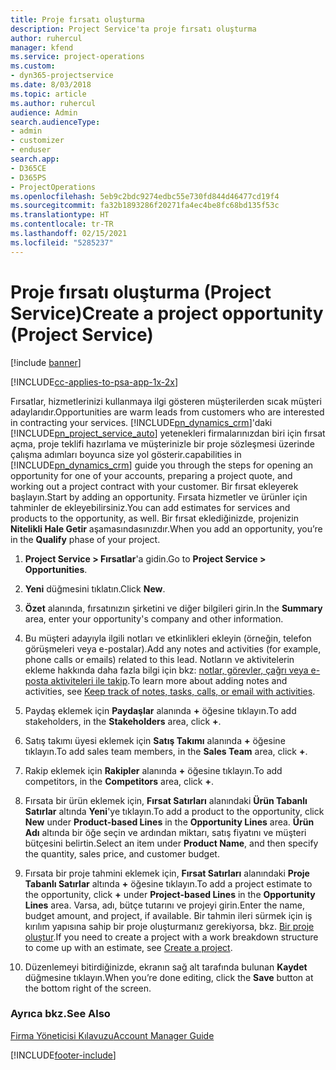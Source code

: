 ```yaml
---
title: Proje fırsatı oluşturma
description: Project Service'ta proje fırsatı oluşturma
author: ruhercul
manager: kfend
ms.service: project-operations
ms.custom:
- dyn365-projectservice
ms.date: 8/03/2018
ms.topic: article
ms.author: ruhercul
audience: Admin
search.audienceType:
- admin
- customizer
- enduser
search.app:
- D365CE
- D365PS
- ProjectOperations
ms.openlocfilehash: 5eb9c2bdc9274edbc55e730fd844d46477cd19f4
ms.sourcegitcommit: fa32b1893286f20271fa4ec4be8fc68bd135f53c
ms.translationtype: HT
ms.contentlocale: tr-TR
ms.lasthandoff: 02/15/2021
ms.locfileid: "5285237"
---
```

# <a name="create-a-project-opportunity-project-service"></a><span data-ttu-id="7f288-103">Proje fırsatı oluşturma (Project Service)</span><span class="sxs-lookup"><span data-stu-id="7f288-103">Create a project opportunity (Project Service)</span></span>

[!include [banner](../includes/psa-now-project-operations.md)]

[!INCLUDE[cc-applies-to-psa-app-1x-2x](../includes/cc-applies-to-psa-app-1x-2x.md)]

<span data-ttu-id="7f288-104">Fırsatlar, hizmetlerinizi kullanmaya ilgi gösteren müşterilerden sıcak müşteri adaylarıdır.</span><span class="sxs-lookup"><span data-stu-id="7f288-104">Opportunities are warm leads from customers who are interested in contracting your services.</span></span> [!INCLUDE[pn_dynamics_crm](../includes/pn-dynamics-crm.md)]<span data-ttu-id="7f288-105">'daki [!INCLUDE[pn_project_service_auto](../includes/pn-project-service-auto.md)] yetenekleri firmalarınızdan biri için fırsat açma, proje teklifi hazırlama ve müşterinizle bir proje sözleşmesi üzerinde çalışma adımları boyunca size yol gösterir.</span><span class="sxs-lookup"><span data-stu-id="7f288-105">capabilities in [!INCLUDE[pn_dynamics_crm](../includes/pn-dynamics-crm.md)] guide you through the steps for opening an opportunity for one of your accounts, preparing a project quote, and working out a project contract with your customer.</span></span> <span data-ttu-id="7f288-106">Bir fırsat ekleyerek başlayın.</span><span class="sxs-lookup"><span data-stu-id="7f288-106">Start by adding an opportunity.</span></span> <span data-ttu-id="7f288-107">Fırsata hizmetler ve ürünler için tahminler de ekleyebilirsiniz.</span><span class="sxs-lookup"><span data-stu-id="7f288-107">You can add estimates for services and products to the opportunity, as well.</span></span> <span data-ttu-id="7f288-108">Bir fırsat eklediğinizde, projenizin **Nitelikli Hale Getir** aşamasındasınızdır.</span><span class="sxs-lookup"><span data-stu-id="7f288-108">When you add an opportunity, you’re in the **Qualify** phase of your project.</span></span>  
  
1.  <span data-ttu-id="7f288-109">**Project Service > Fırsatlar**'a gidin.</span><span class="sxs-lookup"><span data-stu-id="7f288-109">Go to **Project Service > Opportunities**.</span></span>  
  
2.  <span data-ttu-id="7f288-110">**Yeni** düğmesini tıklatın.</span><span class="sxs-lookup"><span data-stu-id="7f288-110">Click **New**.</span></span>  
  
3.  <span data-ttu-id="7f288-111">**Özet** alanında, fırsatınızın şirketini ve diğer bilgileri girin.</span><span class="sxs-lookup"><span data-stu-id="7f288-111">In the **Summary** area, enter your opportunity's company and other information.</span></span>  
  
4.  <span data-ttu-id="7f288-112">Bu müşteri adayıyla ilgili notları ve etkinlikleri ekleyin (örneğin, telefon görüşmeleri veya e-postalar).</span><span class="sxs-lookup"><span data-stu-id="7f288-112">Add any notes and activities (for example, phone calls or emails) related to this lead.</span></span> <span data-ttu-id="7f288-113">Notların ve aktivitelerin ekleme hakkında daha fazla bilgi için bkz: [notlar, görevler, çağrı veya e-posta aktiviteleri ile takip](https://docs.microsoft.com/dynamics365/customerengagement/on-premises/basics/work-with-activities).</span><span class="sxs-lookup"><span data-stu-id="7f288-113">To learn more about adding notes and activities, see [Keep track of notes, tasks, calls, or email with activities](https://docs.microsoft.com/dynamics365/customerengagement/on-premises/basics/work-with-activities).</span></span>  
  
5.  <span data-ttu-id="7f288-114">Paydaş eklemek için **Paydaşlar** alanında **+** öğesine tıklayın.</span><span class="sxs-lookup"><span data-stu-id="7f288-114">To add stakeholders, in the **Stakeholders** area, click **+**.</span></span>  
  
6.  <span data-ttu-id="7f288-115">Satış takımı üyesi eklemek için **Satış Takımı** alanında **+** öğesine tıklayın.</span><span class="sxs-lookup"><span data-stu-id="7f288-115">To add sales team members, in the **Sales Team** area, click **+**.</span></span>  
  
7.  <span data-ttu-id="7f288-116">Rakip eklemek için **Rakipler** alanında **+** öğesine tıklayın.</span><span class="sxs-lookup"><span data-stu-id="7f288-116">To add competitors, in the **Competitors** area, click **+**.</span></span>  
  
8.  <span data-ttu-id="7f288-117">Fırsata bir ürün eklemek için, **Fırsat Satırları** alanındaki **Ürün Tabanlı Satırlar** altında **Yeni**'ye tıklayın.</span><span class="sxs-lookup"><span data-stu-id="7f288-117">To add a product to the opportunity, click **New** under **Product-based Lines** in the **Opportunity Lines** area.</span></span> <span data-ttu-id="7f288-118">**Ürün Adı** altında bir öğe seçin ve ardından miktarı, satış fiyatını ve müşteri bütçesini belirtin.</span><span class="sxs-lookup"><span data-stu-id="7f288-118">Select an item under **Product Name**, and then specify the quantity, sales price, and customer budget.</span></span>  
  
9. <span data-ttu-id="7f288-119">Fırsata bir proje tahmini eklemek için, **Fırsat Satırları** alanındaki **Proje Tabanlı Satırlar** altında **+** öğesine tıklayın.</span><span class="sxs-lookup"><span data-stu-id="7f288-119">To add a project estimate to the opportunity, click **+** under **Project-based Lines** in the **Opportunity Lines** area.</span></span> <span data-ttu-id="7f288-120">Varsa, adı, bütçe tutarını ve projeyi girin.</span><span class="sxs-lookup"><span data-stu-id="7f288-120">Enter the name, budget amount, and project, if available.</span></span> <span data-ttu-id="7f288-121">Bir tahmin ileri sürmek için iş kırılım yapısına sahip bir proje oluşturmanız gerekiyorsa, bkz. [Bir proje oluştur](../psa/create-project.md).</span><span class="sxs-lookup"><span data-stu-id="7f288-121">If you need to create a project with a work breakdown structure to come up with an estimate, see [Create a project](../psa/create-project.md).</span></span>  
  
10. <span data-ttu-id="7f288-122">Düzenlemeyi bitirdiğinizde, ekranın sağ alt tarafında bulunan **Kaydet** düğmesine tıklayın.</span><span class="sxs-lookup"><span data-stu-id="7f288-122">When you’re done editing, click the **Save** button at the bottom right of the screen.</span></span>  
  
### <a name="see-also"></a><span data-ttu-id="7f288-123">Ayrıca bkz.</span><span class="sxs-lookup"><span data-stu-id="7f288-123">See Also</span></span>  
 [<span data-ttu-id="7f288-124">Firma Yöneticisi Kılavuzu</span><span class="sxs-lookup"><span data-stu-id="7f288-124">Account Manager Guide</span></span>](../psa/account-manager-guide.md)


[!INCLUDE[footer-include](../includes/footer-banner.md)]